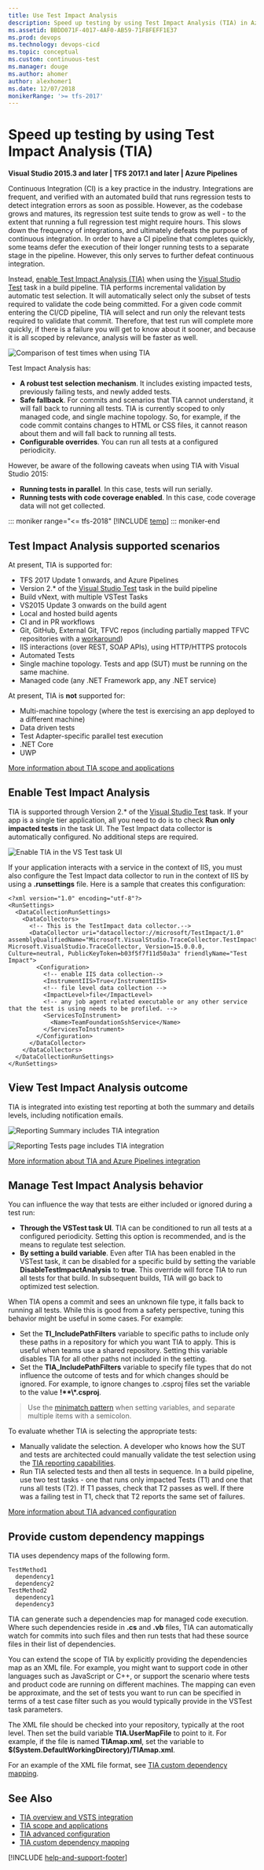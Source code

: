 ```yaml
---
title: Use Test Impact Analysis
description: Speed up testing by using Test Impact Analysis (TIA) in Azure Pipelines or TFS with a build or release pipeline
ms.assetid: BBDD071F-4017-4AF0-AB59-71F8FEFF1E37
ms.prod: devops
ms.technology: devops-cicd
ms.topic: conceptual 
ms.custom: continuous-test
ms.manager: douge
ms.author: ahomer
author: alexhomer1
ms.date: 12/07/2018
monikerRange: '>= tfs-2017'
---
```


# Speed up testing by using Test Impact Analysis (TIA)

**Visual Studio 2015.3 and later | TFS 2017.1 and later | Azure Pipelines**

Continuous Integration (CI) is a key practice in the industry.
Integrations are frequent, and verified with an automated build that runs regression tests to detect integration errors as soon as possible.
However, as the codebase grows and matures, its regression test suite tends to grow as well - to the extent that running a full regression test might require hours.
This slows down the frequency of integrations, and ultimately defeats the purpose of continuous integration.
In order to have a CI pipeline that completes quickly, some teams defer the execution of their longer running tests to a separate stage in the pipeline.
However, this only serves to further defeat continuous integration.

Instead, [enable Test Impact Analysis (TIA)](#enabletia) when using the [Visual Studio Test](../tasks/test/vstest.md)
task in a build pipeline. TIA performs incremental validation by automatic test selection.
It will automatically select only the subset of tests required to validate the code being committed.
For a given code commit entering the CI/CD pipeline, TIA will select and run only the relevant tests required to validate that commit.
Therefore, that test run will complete more quickly, if there is a failure you will get to know about it sooner, and because it is all scoped by relevance, analysis will be faster as well.

![Comparison of test times when using TIA](_img/test-impact-analysis/tia-chart.png)

Test Impact Analysis has:

* **A robust test selection mechanism**. It includes existing impacted tests, previously failing tests, and newly added tests.
* **Safe fallback**. For commits and scenarios that TIA cannot understand, it will fall back to running all tests. TIA is currently scoped to only managed code, and single machine topology. So, for example, if the code commit contains changes to HTML or CSS files, it cannot reason about them and will fall back to running all tests.
* **Configurable overrides**. You can run all tests at a configured periodicity.

However, be aware of the following caveats when using TIA with Visual Studio 2015:

* **Running tests in parallel**. In this case, tests will run serially.
* **Running tests with code coverage enabled**. In this case, code coverage data will not get collected.

::: moniker range="<= tfs-2018"
[!INCLUDE [temp](../_shared/concept-rename-note.md)]
::: moniker-end

## Test Impact Analysis supported scenarios

At present, TIA is supported for:

* TFS 2017 Update 1 onwards, and Azure Pipelines
* Version 2.* of the [Visual Studio Test](../tasks/test/vstest.md) task in the build pipeline
* Build vNext, with multiple VSTest Tasks
* VS2015 Update 3 onwards on the build agent
* Local and hosted build agents
* CI and in PR workflows
* Git, GitHub, External Git, TFVC repos (including partially mapped TFVC repositories with a [workaround](../../articles/test-impact-for-partially-mapped-tfvc-repositories.md))
* IIS interactions (over REST, SOAP APIs), using HTTP/HTTPS protocols
* Automated Tests
* Single machine topology. Tests and app (SUT) must be running on the same machine.
* Managed code (any .NET Framework app, any .NET service)

At present, TIA is **not** supported for:

* Multi-machine topology (where the test is exercising an app deployed to a different machine)
* Data driven tests
* Test Adapter-specific parallel test execution
* .NET Core
* UWP

[More information about TIA scope and applications](https://blogs.msdn.microsoft.com/devops/2017/05/16/accelerated-continuous-testing-with-test-impact-analysis-part-2/)

<a name="enabletia"></a>

## Enable Test Impact Analysis

TIA is supported through Version 2.* of the [Visual Studio Test](../tasks/test/vstest.md) task.
If your app is a single tier application, all you need to do is to check **Run only impacted tests** in the task UI.
The Test Impact data collector is automatically configured. No additional steps are required.

![Enable TIA in the VS Test task UI](_img/test-impact-analysis/task-params.png)

If your application interacts with a service in the context of IIS, you must also configure the Test Impact data collector to run in the context of IIS by using a **.runsettings** file.
Here is a sample that creates this configuration:

``` sample.runsettings
<?xml version="1.0" encoding="utf-8"?>
<RunSettings>
  <DataCollectionRunSettings>
    <DataCollectors>
      <!-- This is the TestImpact data collector.-->
      <DataCollector uri="datacollector://microsoft/TestImpact/1.0" assemblyQualifiedName="Microsoft.VisualStudio.TraceCollector.TestImpactDataCollector, Microsoft.VisualStudio.TraceCollector, Version=15.0.0.0, Culture=neutral, PublicKeyToken=b03f5f7f11d50a3a" friendlyName="Test Impact">
        <Configuration>
          <!-- enable IIS data collection-->
          <InstrumentIIS>True</InstrumentIIS>
          <!-- file level data collection -->
          <ImpactLevel>file</ImpactLevel>
          <!-- any job agent related executable or any other service that the test is using needs to be profiled. -->
          <ServicesToInstrument>
            <Name>TeamFoundationSshService</Name>
          </ServicesToInstrument>
        </Configuration>
      </DataCollector>
    </DataCollectors>
  </DataCollectionRunSettings>
</RunSettings>
```

<a name="tiareports"></a>

## View Test Impact Analysis outcome

TIA is integrated into existing test reporting at both the summary and details levels, including notification emails.

![Reporting Summary includes TIA integration](_img/test-impact-analysis/tia-reports-1.png)

![Reporting Tests page includes TIA integration](_img/test-impact-analysis/tia-reports-2.png)

[More information about TIA and Azure Pipelines integration](https://blogs.msdn.microsoft.com/devops/2017/03/02/accelerated-continuous-testing-with-test-impact-analysis-part-1/)

## Manage Test Impact Analysis behavior

You can influence the way that tests are either included or ignored during a test run:

* **Through the VSTest task UI**. TIA can be conditioned to run all tests at a configured periodicity. Setting this option is recommended, and is the means to regulate test selection.
* **By setting a build variable**. Even after TIA has been enabled in the VSTest task, it can be disabled for a specific build by setting the variable **DisableTestImpactAnalysis** to **true**. This override will force TIA to run all tests for that build. In subsequent builds, TIA will go back to optimized test selection.

When TIA opens a commit and sees an unknown file type, it falls back to running all tests. While this is good from a safety perspective, tuning this behavior might be useful in some cases. For example:

* Set the **TI\_IncludePathFilters** variable to specific paths to include only these paths in a repository for which you want TIA to apply. This is useful when teams use a shared repository. Setting this variable disables TIA for all other paths not included in the setting.
* Set the **TIA\_IncludePathFilters** variable to specify file types that do not influence the outcome of tests and for which changes should be ignored. For example, to ignore changes to .csproj files set the variable to the value **!\*\*\\\*.csproj**.

> Use the [minimatch pattern](../tasks/file-matching-patterns.md) when setting variables, and separate multiple items with a semicolon.

To evaluate whether TIA is selecting the appropriate tests:

* Manually validate the selection. A developer who knows how the SUT and tests are architected could manually validate the test selection using the [TIA reporting capabilities](#tiareports).
* Run TIA selected tests and then all tests in sequence. In a build pipeline, use two test tasks - one that runs only impacted Tests (T1) and one that runs all tests (T2). If T1 passes, check that T2 passes as well. If there was a failing test in T1, check that T2 reports the same set of failures.

[More information about TIA advanced configuration](https://blogs.msdn.microsoft.com/devops/2017/06/13/accelerated-continuous-testing-with-test-impact-analysis-part-3/)

## Provide custom dependency mappings

TIA uses dependency maps of the following form.

``` map
TestMethod1
  dependency1
  dependency2
TestMethod2
  dependency1
  dependency3
```

TIA can generate such a dependencies map for managed code execution.
Where such dependencies reside in **.cs** and **.vb** files, TIA can automatically watch for commits into such files and then run tests that had these source files in their list of dependencies.

You can extend the scope of TIA by explicitly providing the dependencies map as an XML file.
For example, you might want to support code in other languages such as JavaScript or C++,
or support the scenario where tests and product code are running on different machines.
The mapping can even be approximate, and the set of tests you want to run can be specified in terms of a test case filter such as you would typically provide in the VSTest task parameters.

The XML file should be checked into your repository, typically at the root level. Then set the build variable **TIA.UserMapFile** to point to it.
For example, if the file is named **TIAmap.xml**,
set the variable to **$(System.DefaultWorkingDirectory)/TIAmap.xml**.

For an example of the XML file format, see [TIA custom dependency mapping](https://blogs.msdn.microsoft.com/devops/2017/08/04/accelerated-continuous-testing-with-test-impact-analysis-part-4/).

## See Also

* [TIA overview and VSTS integration](https://blogs.msdn.microsoft.com/devops/2017/03/02/accelerated-continuous-testing-with-test-impact-analysis-part-1/)
* [TIA scope and applications](https://blogs.msdn.microsoft.com/devops/2017/05/16/accelerated-continuous-testing-with-test-impact-analysis-part-2/)
* [TIA advanced configuration](https://blogs.msdn.microsoft.com/devops/2017/06/13/accelerated-continuous-testing-with-test-impact-analysis-part-3/)
* [TIA custom dependency mapping](https://blogs.msdn.microsoft.com/devops/2017/08/04/accelerated-continuous-testing-with-test-impact-analysis-part-4/)

[!INCLUDE [help-and-support-footer](_shared/help-and-support-footer.md)] 
